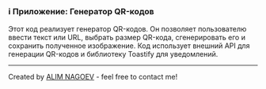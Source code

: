 ### ℹ️ Приложение: Генератор QR-кодов

Этот код реализует генератор QR-кодов.
Он позволяет пользователю ввести текст или URL, выбрать размер QR-кода,
сгенерировать его и сохранить полученное изображение.
Код использует внешний API для генерации QR-кодов и библиотеку Toastify для уведомлений.

-----
Created by [ALIM NAGOEV](https://github.com/nagoev-id) - feel free to contact me!

